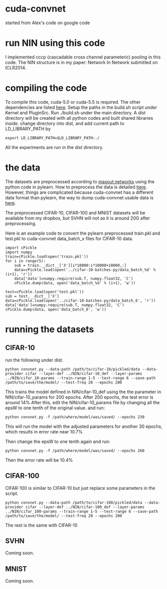 cuda-convnet
============

started from Alex's code on google code


run NIN using this code
=======================

I implemented cccp (cascadable cross channel parameteric) pooling in this code.
The NIN structure is in my paper: Network In Network submitted on ICLR2014.

compiling the code
==================
To compile this code, cuda-5.0 or cuda-5.5 is required.
The other dependencies are listed [here](https://code.google.com/p/cuda-convnet/wiki/Compiling).
Setup the paths in the build.sh script under Kernel and PluginSrc.
Run ./build.sh under the main directory. A dist directory will be created with all python codes and built shared libraries inside.
change directory into dist, and add current path to LD_LIBRARY_PATH by
```shell
export LD_LIBRARY_PATH=$LD_LIBRARY_PATH:./
```
All the experiments are run in the dist directory.

the data
========
The datasets are preprocessed according to [maxout networks](http://arxiv.org/abs/1302.4389) using the python code in pylearn. How to preprocess the data is detailed [here](https://github.com/lisa-lab/pylearn2/tree/master/pylearn2/scripts/papers/maxout).
However, things are complicated because cuda-convnet has a different data format than pylearn, the way to dump cuda-convnet usable data is [here](https://code.google.com/p/cuda-convnet/wiki/Data).

The preprocessed CIFAR-10, CIFAR-100 and MNIST datasets will be available from my dropbox, but SVHN will not as it is around 20G after preprocessing.

Here is an example code to convert the pylearn preprocessed train.pkl and test.pkl to cuda-convnet data_batch_x files for CIFAR-10 data.
```
import cPickle
import numpy
train=cPickle.load(open('train.pkl'))
for i in range(5):
    sub = train.__dict__['X'][i*10000:i*10000+10000,:]
    data=cPickle.load(open('../cifar-10-batches-py/data_batch_%d' % (i+1), 'r'))
    data['data']=numpy.require(sub.T, numpy.float32, 'C')
    cPickle.dump(data, open('data_batch_%d' % (i+1), 'w'))

test=cPickle.load(open('test.pkl'))
sub = test.__dict__['X']
data=cPickle.load(open('../cifar-10-batches-py/data_batch_6', 'r'))
data['data']=numpy.require(sub.T, numpy.float32, 'C')
cPickle.dump(data, open('data_batch_6', 'w'))
```

running the datasets
====================
CIFAR-10
--------
run the following under dist.
```shell
python convnet.py --data-path /path/to/cifar-10/pickled/data --data-provider cifar --layer-def ../NIN/cifar-10_def --layer-params ../NIN/cifar_10-params --train-range 1-5 --test-range 6 --save-path /path/to/save/the/model/ --test-freq 20 --epochs 200
```
This trains the model defined in NIN/cifar-10_def using the the parameter in NIN/cifar-10_params for 200 epochs.
After 200 epochs, the test error is around 14%
After this, edit the NIN/cifar-10_params file by changing all the epsW to one tenth of the original value.
and run:
```shell
python convnet.py -f /path/where/model/was/saved/ --epochs 230
```
This will run the model with the adjusted parameters for another 30 epochs, which results in error rate near 10.7%

Then change the epsW to one tenth again and run:
```shell
python convnet.py -f /path/where/model/was/saved/ --epochs 260
```
Then the error rate will be 10.4%

CIFAR-100
---------
CIFAR-100 is similar to CIFAR-10 but just replace some parameters in the script.
```shell
python convnet.py --data-path /path/to/cifar-100/pickled/data --data-provider cifar --layer-def ../NIN/cifar-100_def --layer-params ../NIN/cifar_100-params --train-range 1-5 --test-range 6 --save-path /path/to/save/the/model/ --test-freq 20 --epochs 200
```
The rest is the same with CIFAR-10


SVHN
----
Coming soon.


MNIST
-----
Coming soon.

